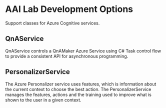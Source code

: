 # AAI Lab Development Options

Support classes for Azure Cognitive services.

## QnAService
QnAService controls a QnAMaker Azure Service using C# Task control flow to provide a consistent API for asynchronous programming.

## PersonalizerService
The Azure Personalizer service uses features, which is information about the current context to choose the best action. The PersonalizerService manages the features, actions and the training used to improve what is shown to the user in a given context.


